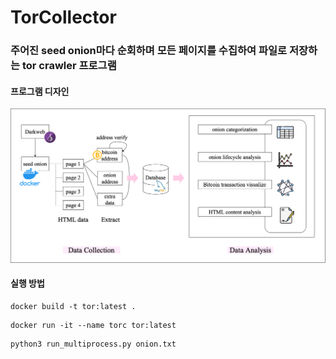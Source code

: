 # TorCollector

### 주어진 seed onion마다 순회하며 모든 페이지를 수집하여 파일로 저장하는 tor crawler 프로그램

#### 프로그램 디자인
<img src="images/design.png" alt="collectorDesign" width="550">

#### 실행 방법
~~~
docker build -t tor:latest .
~~~

~~~
docker run -it --name torc tor:latest
~~~

~~~
python3 run_multiprocess.py onion.txt
~~~

